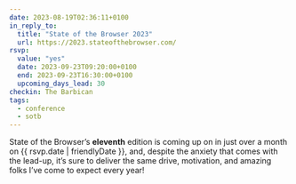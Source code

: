 ```yaml
---
date: 2023-08-19T02:36:11+0100
in_reply_to:
  title: "State of the Browser 2023"
  url: https://2023.stateofthebrowser.com/
rsvp:
  value: "yes"
  date: 2023-09-23T09:20:00+0100
  end: 2023-09-23T16:30:00+0100
  upcoming_days_lead: 30
checkin: The Barbican
tags:
  - conference
  - sotb
---
```


State of the Browser’s **eleventh** edition is coming up on in just over a month on <time datetime="{{ rsvp.date | rfc3339Date }}">{{ rsvp.date | friendlyDate }}</time>, and, despite the anxiety that comes with the lead-up, it’s sure to deliver the same drive, motivation, and amazing folks I’ve come to expect every year!
